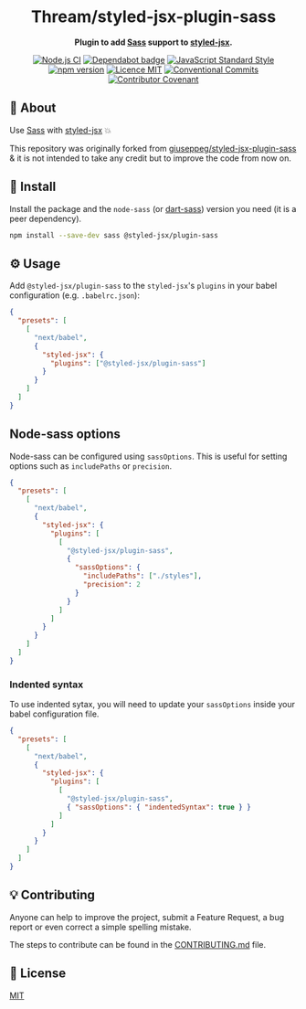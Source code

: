 <h1 align="center">Thream/styled-jsx-plugin-sass</h1>

<p align="center">
  <strong>Plugin to add <a href="https://sass-lang.com/">Sass</a> support to <a href="https://github.com/vercel/styled-jsx">styled-jsx</a>.</strong>
</p>

<p align="center">
  <a href="https://github.com/Thream/styled-jsx-plugin-sass/actions?query=workflow%3A%22Node.js+CI%22"><img src="https://github.com/Thream/styled-jsx-plugin-sass/workflows/Node.js%20CI/badge.svg" alt="Node.js CI" /></a>
  <a href="https://dependabot.com/"><img src="https://badgen.net/github/dependabot/Thream/styled-jsx-plugin-sass?icon=dependabot" alt="Dependabot badge" /></a>
  <a href="https://standardjs.com"><img src="https://img.shields.io/badge/code_style-standard-brightgreen.svg" alt="JavaScript Standard Style"></a>
  <a href="https://www.npmjs.com/package/@styled-jsx/plugin-sass"><img src="https://img.shields.io/npm/v/@styled-jsx/plugin-sass.svg" alt="npm version"></a>
  <a href="./LICENSE"><img src="https://img.shields.io/badge/licence-MIT-blue.svg" alt="Licence MIT"/></a>
  <a href="https://conventionalcommits.org"><img src="https://img.shields.io/badge/Conventional%20Commits-1.0.0-yellow.svg" alt="Conventional Commits" /></a>
  <a href="https://github.com/Thream/Thream/blob/master/.github/CODE_OF_CONDUCT.md"><img src="https://img.shields.io/badge/Contributor%20Covenant-v2.0%20adopted-ff69b4.svg" alt="Contributor Covenant" /></a>
</p>

## 📜 About

Use [Sass](https://sass-lang.com/) with [styled-jsx](https://github.com/vercel/styled-jsx) 💥

This repository was originally forked from [giuseppeg/styled-jsx-plugin-sass](https://github.com/giuseppeg/styled-jsx-plugin-sass) & it is not intended to take any credit but to improve the code from now on.

## 💾 Install

Install the package and the `node-sass` (or [dart-sass](#dart-sass)) version you need (it is a peer dependency).

```sh
npm install --save-dev sass @styled-jsx/plugin-sass
```

## ⚙️ Usage

Add `@styled-jsx/plugin-sass` to the `styled-jsx`'s `plugins` in your babel configuration (e.g. `.babelrc.json`):

```json
{
  "presets": [
    [
      "next/babel",
      {
        "styled-jsx": {
          "plugins": ["@styled-jsx/plugin-sass"]
        }
      }
    ]
  ]
}
```

## Node-sass options

Node-sass can be configured using `sassOptions`. This is useful for setting options such as `includePaths` or `precision`.

```json
{
  "presets": [
    [
      "next/babel",
      {
        "styled-jsx": {
          "plugins": [
            [
              "@styled-jsx/plugin-sass",
              {
                "sassOptions": {
                  "includePaths": ["./styles"],
                  "precision": 2
                }
              }
            ]
          ]
        }
      }
    ]
  ]
}
```

### Indented syntax

To use indented sytax, you will need to update your `sassOptions` inside your babel configuration file.

```json
{
  "presets": [
    [
      "next/babel",
      {
        "styled-jsx": {
          "plugins": [
            [
              "@styled-jsx/plugin-sass",
              { "sassOptions": { "indentedSyntax": true } }
            ]
          ]
        }
      }
    ]
  ]
}
```

## 💡 Contributing

Anyone can help to improve the project, submit a Feature Request, a bug report or even correct a simple spelling mistake.

The steps to contribute can be found in the [CONTRIBUTING.md](./.github/CONTRIBUTING.md) file.

## 📄 License

[MIT](./LICENSE)
